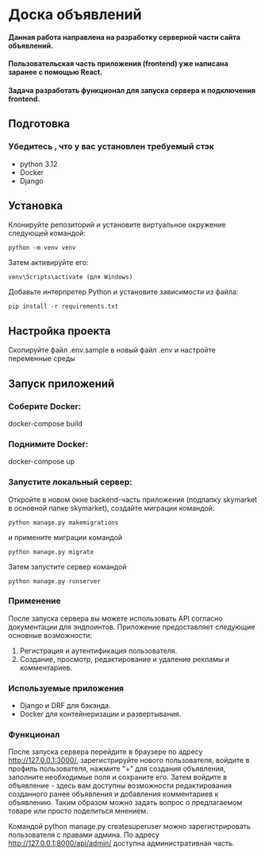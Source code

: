 # Доска объявлений
#### Данная работа направлена на разработку серверной части сайта объявлений.
#### Пользовательская часть приложения (frontend) уже написана заранее с помощью React.
#### Задача разработать функционал для запуска сервера и подключения frontend.

## Подготовка

### Убедитесь , что у вас установлен требуемый стэк

- python 3.12 
- Docker 
- Django

## Установка

Клонируйте репозиторий и установите виртуальное окружение следующей командой:

    python -m venv venv

Затем активируйте его:

    venv\Scripts\activate (для Windows)

Добавьте интерпретер Python и установите зависимости из файла:

    pip install -r requirements.txt

## Настройка проекта

Скопируйте файл .env.sample в новый файл .env и настройте переменные среды

## Запуск приложений 

### Соберите Docker:

docker-compose build

### Поднимите Docker:

docker-compose up

### Запустите локальный сервер:

Откройте в новом окне backend-часть приложения (подпапку skymarket в основной папке skymarket), создайте миграции командой:

    python manage.py makemigrations

и примените миграции командой

    python manage.py migrate

Затем запустите сервер командой

    python manage.py runserver

### Применение

После запуска сервера вы можете использовать API согласно документации для эндпоинтов.
Приложение предоставляет следующие основные возможности:

1. Регистрация и аутентификация пользователя.
2. Создание, просмотр, редактирование и удаление рекламы и комментариев.

### Используемые приложения

- Django и DRF для бэкэнда.
- Docker для контейнеризации и развертывания.

### Функционал

После запуска сервера перейдите в браузере по адресу http://127.0.0.1:3000/, зарегистрируйте нового пользователя,
войдите в профиль пользователя, нажмите "+" для создания объявления, заполните необходимые поля и сохраните его. Затем
войдите в объявление - здесь вам доступны возможности редактирования созданного ранее объявления и добавления комментариев
к объявлению. Таким образом можно задать вопрос о предлагаемом товаре или просто поделиться мнением.

Командой python manage.py createsuperuser можно зарегистрировать пользователя с правами админа.
По адресу http://127.0.0.1:8000/api/admin/ доступна административная часть.